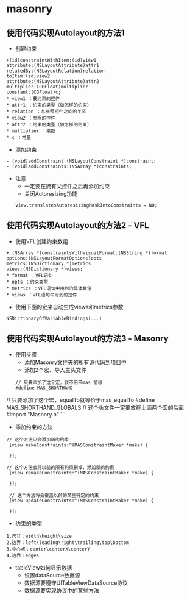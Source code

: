 # masonry
## 使用代码实现Autolayout的方法1
- 创建约束

```objc
+(id)constraintWithItem:(id)view1
attribute:(NSLayoutAttribute)attr1
relatedBy:(NSLayoutRelation)relation
toItem:(id)view2
attribute:(NSLayoutAttribute)attr2
multiplier:(CGFloat)multiplier
constant:(CGFloat)c;
* view1 ：要约束的控件
* attr1 ：约束的类型（做怎样的约束）
* relation ：与参照控件之间的关系
* view2 ：参照的控件
* attr2 ：约束的类型（做怎样的约束）
* multiplier ：乘数
* c ：常量
```

- 添加约束

```objc
- (void)addConstraint:(NSLayoutConstraint *)constraint;
- (void)addConstraints:(NSArray *)constraints;
```

- 注意
    - 一定要在拥有父控件之后再添加约束
    - 关闭Autoresizing功能
    ```objc
    view.translatesAutoresizingMaskIntoConstraints = NO;
    ```

## 使用代码实现Autolayout的方法2 - VFL
- 使用VFL创建约束数组

```objc
+ (NSArray *)constraintsWithVisualFormat:(NSString *)format
options:(NSLayoutFormatOptions)opts
metrics:(NSDictionary *)metrics
views:(NSDictionary *)views;
* format ：VFL语句
* opts ：约束类型
* metrics ：VFL语句中用到的具体数值
* views ：VFL语句中用到的控件
```

- 使用下面的宏来自动生成views和metrics参数

```objc
NSDictionaryOfVariableBindings(...)
```

## 使用代码实现Autolayout的方法3 - Masonry
- 使用步骤
    - 添加Masonry文件夹的所有源代码到项目中
    - 添加2个宏、导入主头文件
    ```objc
    // 只要添加了这个宏，就不用带mas_前缀
    #define MAS_SHORTHAND
// 只要添加了这个宏，equalTo就等价于mas_equalTo
#define MAS_SHORTHAND_GLOBALS
// 这个头文件一定要放在上面两个宏的后面
#import "Masonry.h"
    ```

- 添加约束的方法

```objc
// 这个方法只会添加新的约束
 [view makeConstraints:^(MASConstraintMaker *make) {

 }];

// 这个方法会将以前的所有约束删掉，添加新的约束
 [view remakeConstraints:^(MASConstraintMaker *make) {

 }];

 // 这个方法将会覆盖以前的某些特定的约束
 [view updateConstraints:^(MASConstraintMaker *make) {

 }];
```

- 约束的类型
```objc
1.尺寸：width\height\size
2.边界：left\leading\right\trailing\top\bottom
3.中心点：center\centerX\centerY
4.边界：edges
```

- tableView如何显示数据
    - 设置dataSource数据源
    - 数据源要遵守UITableViewDataSource协议
    - 数据源要实现协议中的某些方法


```
